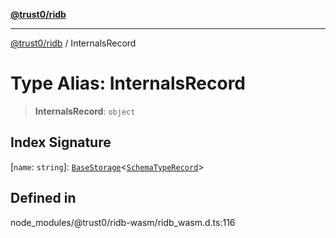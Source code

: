 [**@trust0/ridb**](../README.md)

***

[@trust0/ridb](../README.md) / InternalsRecord

# Type Alias: InternalsRecord

> **InternalsRecord**: `object`

## Index Signature

 \[`name`: `string`\]: [`BaseStorage`](../classes/BaseStorage.md)\<[`SchemaTypeRecord`](SchemaTypeRecord.md)\>

## Defined in

node\_modules/@trust0/ridb-wasm/ridb\_wasm.d.ts:116
